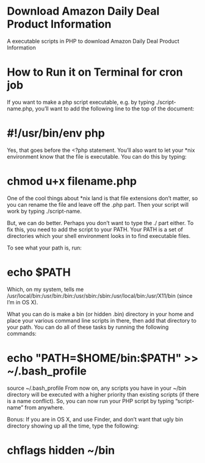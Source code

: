 # Download Amazon Daily Deal Product Information 
A executable scripts in PHP to download Amazon Daily Deal Product Information 


# How to Run it on Terminal for cron job
If you want to make a php script executable, e.g. by typing ./script-name.php, you’ll want to add the following line to the top of the document:

# #!/usr/bin/env php
Yes, that goes before the <?php statement. You’ll also want to let your *nix environment know that the file is executable. You can do this by typing:

# chmod u+x filename.php
One of the cool things about *nix land is that file extensions don’t matter, so you can rename the file and leave off the .php part. Then your script will work by typing ./script-name.

But, we can do better. Perhaps you don’t want to type the ./ part either. To fix this, you need to add the script to your PATH. Your PATH is a set of directories which your shell environment looks in to find executable files.

To see what your path is, run:

# echo $PATH
Which, on my system, tells me /usr/local/bin:/usr/bin:/bin:/usr/sbin:/sbin:/usr/local/bin:/usr/X11/bin (since I’m in OS X).

What you can do is make a bin (or hidden .bin) directory in your home and place your various command line scripts in there, then add that directory to your path. You can do all of these tasks by running the following commands:

# echo "PATH=\$HOME/bin:\$PATH" >> ~/.bash_profile
source ~/.bash_profile
From now on, any scripts you have in your ~/bin directory will be executed with a higher priority than existing scripts (if there is a name conflict). So, you can now run your PHP script by typing “script-name” from anywhere.

Bonus: If you are in OS X, and use Finder, and don’t want that ugly bin directory showing up all the time, type the following:

# chflags hidden ~/bin
